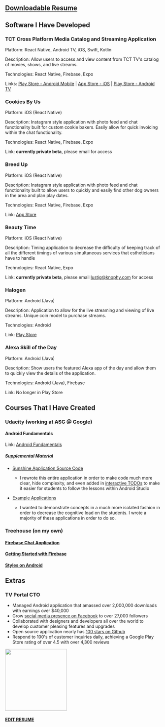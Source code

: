 ## [Downloadable Resume](https://github.com/technoplato/portfolio/blob/master/Michael%20Lustig.pdf) 

## Software I Have Developed

### TCT Cross Platform Media Catalog and Streaming Application 

Platform: React Native, Android TV, iOS, Swift, Kotlin

Description: Allow users to access and view content from TCT TV's catalog of movies, shows, and live streams. 

Technologies: React Native, Firebase, Expo

Links: [Play Store - Android Mobile](https://play.google.com/store/apps/details?id=com.tcttv.tcttv&hl=en_US) | [App Store - iOS](https://apps.apple.com/us/app/tct-live-and-on-demand-tv/id376196467) | [Play Store - Android TV](https://play.google.com/store/apps/details?id=com.tcttv.tv.android&hl=en_US)


### Cookies By Us
Platform: iOS (React Native)

Description: Instagram style application with photo feed and chat functionality built for custom cookie bakers. Easily allow for quick invoicing within the chat functionality.

Technologies: React Native, Firebase, Expo

Link: **currently private beta**, please email for access


### Breed Up

Platform: iOS (React Native)

Description: Instagram style application with photo feed and chat functionality built to allow users to quickly and easily find other dog owners in the area and plan play dates.

Technologies: React Native, Firebase, Expo

Link: [App Store](https://apps.apple.com/us/app/breed-up-lets-breed-up/id1422524389)


### Beauty Time

Platform: iOS (React Native)

Description: Timing application to decrease the difficulty of keeping track of all the different timings of various simultaneous services that estheticians have to handle

Technologies: React Native, Expo

Link: **currently private beta**, please email lustig@knophy.com for access


### Halogen
Platform: Android (Java)

Description: Application to allow for the live streaming and viewing of live streams. Unique coin model to purchase streams.

Technologies: Android

Link: [Play Store](
https://play.google.com/store/apps/details?id=tv.halogen.android)


### Alexa Skill of the Day
Platform: Android (Java)

Description: Show users the featured Alexa app of the day and allow them to quickly view the details of the application.

Technologies: Android (Java), Firebase

Link: No longer in Play Store

## Courses That I Have Created

### Udacity (working at ASG @ Google)

#### Android Fundamentals
Link: [Android Fundamentals](https://www.udacity.com/course/new-android-fundamentals--ud851)
##### Supplemental Material

* [Sunshine Application Source Code](https://github.com/udacity/ud851-Sunshine)
	* I rewrote this entire application in order to make code much more clear, hide complexity, and even added in [interactive TODOs](https://github.com/udacity/ud851-Sunshine/blob/student/S01.01-Exercise-CreateLayout/app/src/main/res/layout/activity_forecast.xml#L17-L18) to make it easier for students to follow the lessons within Android Studio

* [Example Applications](https://github.com/udacity/ud851-Exercises )
	* I wanted to demonstrate concepts in a much more isolated fashion in order to decrease the cognitive load on the students. I wrote a majority of these applications in order to do so.


### Treehouse (on my own)

#### [Firebase Chat Application](https://teamtreehouse.com/library/build-a-realtime-database-app-with-firebase)
#### [Getting Started with Firebase](https://teamtreehouse.com/library/getting-started-with-firebase)
#### [Styles on Android](https://teamtreehouse.com/library/styles-and-themes-in-android)

## Extras

### TV Portal CTO 

* Managed Android application that amassed over 2,000,000 downloads with earnings over $40,000
* Grow [social media presence on Facebook](https://www.facebook.com/AltruisticNetworks) to over 27,000 followers
* Collaborated with designers and developers all over the world to develop customer pleasing features and upgrades
* Open source application nearly has [100 stars on Github](https://github.com/tvportal/android)
* Respond to 100's of customer inquiries daily, achieving a Google Play Store rating of over 4.5 with over 4,300 reviews
<img src="https://user-images.githubusercontent.com/6922904/95660182-15dc7700-0af4-11eb-8a8c-361603c7721f.png" width="200">


#### [EDIT RESUME](https://www.overleaf.com/read/kbhsskymppsg)
